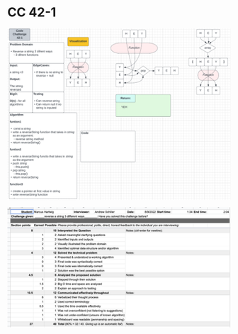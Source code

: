# CC 42-1

![img](./assets/Screen%20Shot%202022-08-09%20at%202.05.28%20PM.png)

![img](./assets/Screen%20Shot%202022-08-09%20at%202.07.09%20PM.png)
